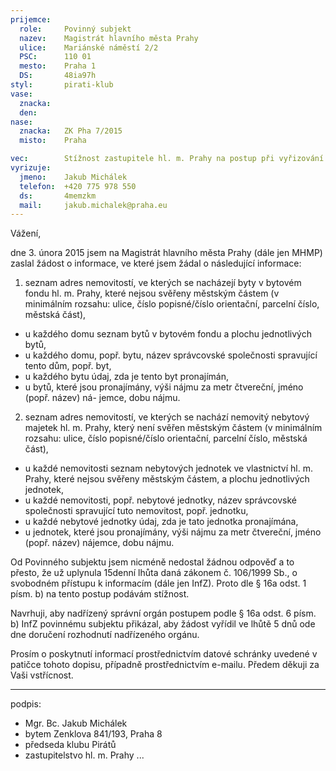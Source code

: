 ```yaml
---
prijemce: 
  role:     Povinný subjekt
  nazev:    Magistrát hlavního města Prahy
  ulice:    Mariánské náměstí 2/2
  PSC:      110 01
  mesto:    Praha 1
  DS:       48ia97h
styl:       pirati-klub
vase:
  znacka:  
  den:      
nase:
  znacka:   ZK Pha 7/2015
  misto:    Praha

vec:        Stížnost zastupitele hl. m. Prahy na postup při vyřizování žádosti o informace
vyrizuje:   
  jmeno:    Jakub Michálek
  telefon:  +420 775 978 550
  ds:       4memzkm
  mail:     jakub.michalek@praha.eu
---
```


Vážení, 

dne 3. února 2015 jsem na Magistrát hlavního města Prahy (dále jen MHMP) zaslal žádost o informace, ve které jsem žádal o následující informace:

1. seznam adres nemovitostí, ve kterých se nacházejí byty v bytovém fondu hl. m. Prahy,
které nejsou svěřeny městským částem (v minimálním rozsahu: ulice, číslo popisné/číslo
orientační, parcelní číslo, městská část),
* u každého domu seznam bytů v bytovém fondu a plochu jednotlivých bytů,
* u každého domu, popř. bytu, název správcovské společnosti spravující tento dům, popř.
byt,
* u každého bytu údaj, zda je tento byt pronajímán,
* u bytů, které jsou pronajímány, výši nájmu za metr čtvereční, jméno (popř. název) ná-
jemce, dobu nájmu.
2. seznam adres nemovitostí, ve kterých se nachází nemovitý nebytový majetek hl. m. Prahy, který není svěřen městským částem (v minimálním rozsahu: ulice, číslo popisné/číslo orientační, parcelní číslo, městská část),
* u každé nemovitosti seznam nebytových jednotek ve vlastnictví hl. m. Prahy, které nejsou
svěřeny městským částem, a plochu jednotlivých jednotek,
* u každé nemovitosti, popř. nebytové jednotky, název správcovské společnosti spravující
tuto nemovitost, popř. jednotku,
* u každé nebytové jednotky údaj, zda je tato jednotka pronajímána,
* u jednotek, které jsou pronajímány, výši nájmu za metr čtvereční, jméno (popř. název)
nájemce, dobu nájmu.

Od Povinného subjektu jsem nicméně nedostal žádnou odpověď a to přesto, že už uplynula 15denní lhůta daná zákonem č. 106/1999 Sb., o svobodném přístupu k informacím (dále jen InfZ). Proto dle § 16a odst. 1 písm. b) na tento postup podávám stížnost.

Navrhuji, aby nadřízený správní orgán postupem podle § 16a odst. 6 písm. b) InfZ povinnému subjektu přikázal, aby žádost vyřídil ve lhůtě 5 dnů ode dne doručení rozhodnutí nadřízeného orgánu.

Prosím o poskytnutí informací prostřednictvím datové schránky uvedené v patičce tohoto dopisu, případně prostřednictvím e-mailu. Předem děkuji za Vaši vstřícnost.

---
podpis: 
  - Mgr. Bc. Jakub Michálek
  - bytem Zenklova 841/193, Praha 8
  - předseda klubu Pirátů
  - zastupitelstvo hl. m. Prahy
...
